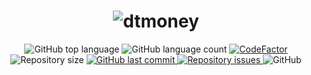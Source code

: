 <h1 align="center">
    <img alt="dtmoney" src="https://res.cloudinary.com/felipesanderp/image/upload/v1644549279/readme_logos/logo_1_k9brdt.png" />
    <br>
</h1>

<p align="center">
  <img alt="GitHub top language" src="https://img.shields.io/github/languages/top/felipesanderp/dtmoney.svg">

  <img alt="GitHub language count" src="https://img.shields.io/github/languages/count/felipesanderp/dtmoney.svg">
  
   <a href="https://www.codefactor.io/repository/github/felipesanderp/dtmoney">
     <img src="https://www.codefactor.io/repository/github/felipesanderp/dtmoney/badge"  alt="CodeFactor" />
   </a>
  
  <img alt="Repository size" src="https://img.shields.io/github/repo-size/felipesanderp/dtmoney.svg">
  <a href="https://github.com/felipesanderp/dtmoney/commits/master">
    <img alt="GitHub last commit" src="https://img.shields.io/github/last-commit/felipesanderp/dtmoney.svg">
  </a>

  <a href="https://github.com/felipesanderp/dtmoney/issues">
    <img alt="Repository issues" src="https://img.shields.io/github/issues/felipesanderp/dtmoney.svg">
  </a>

  <img alt="GitHub" src="https://img.shields.io/github/license/felipesanderp/dtmoney">
</p>
